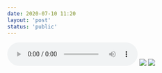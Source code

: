 ```yaml
---
date: 2020-07-10 11:20
layout: 'post'
status: 'public'
---
```

<audio src="https://drive.vernallove.com/%E5%91%A8%E6%9D%B0%E4%BC%A6/08%20%E5%91%A8%E6%9D%B0%E5%80%AB%20-%20%E5%91%8A%E7%99%BD%E6%B0%A3%E7%90%83%20%5B24-96%5D.flac"  autoplay loop controls></audio>
![](https://cdn.pixabay.com/photo/2020/07/09/09/31/line-art-animal-5386526_1280.png)
![](https://cdn.pixabay.com/photo/2020/07/08/08/07/daisy-5383056_1280.jpg)


